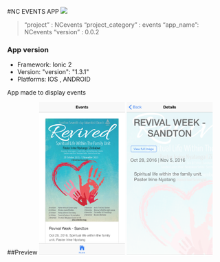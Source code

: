 #NC EVENTS APP
<img src="/resources/icon.png" width="150"> 

> “project” :           NCevents
> “project_category” :  events
> “app_name”:           NCevents
> “version” :           0.0.2

### App version
* Framework:  Ionic 2
* Version:    "version": "1.3.1"
* Platforms:  IOS , ANDROID

App made to display events

##Preview
<img src="/resources/screenshots/events.png" width="200">
<img src="/resources/screenshots/details.png" width="200">
